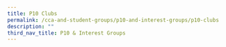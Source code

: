 ```yaml
---
title: P10 Clubs
permalink: /cca-and-student-groups/p10-and-interest-groups/p10-clubs
description: ""
third_nav_title: P10 & Interest Groups
---
```

